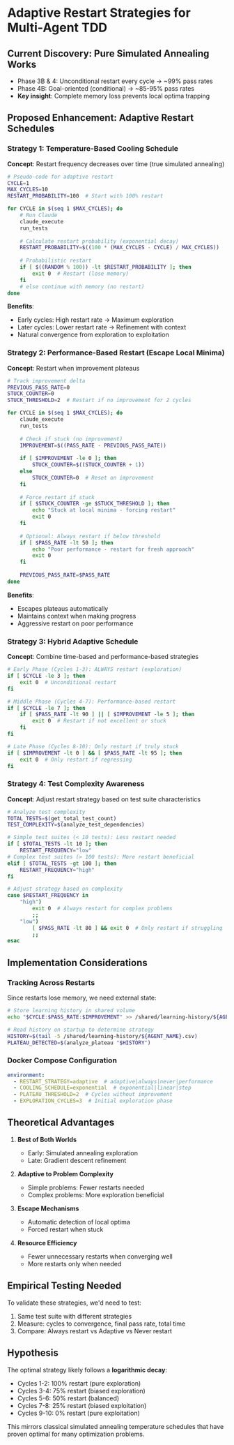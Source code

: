 # Adaptive Restart Strategies for Multi-Agent TDD

## Current Discovery: Pure Simulated Annealing Works
- Phase 3B & 4: Unconditional restart every cycle → ~99% pass rates
- Phase 4B: Goal-oriented (conditional) → ~85-95% pass rates
- **Key insight**: Complete memory loss prevents local optima trapping

## Proposed Enhancement: Adaptive Restart Schedules

### Strategy 1: Temperature-Based Cooling Schedule
**Concept**: Restart frequency decreases over time (true simulated annealing)

```bash
# Pseudo-code for adaptive restart
CYCLE=1
MAX_CYCLES=10
RESTART_PROBABILITY=100  # Start with 100% restart

for CYCLE in $(seq 1 $MAX_CYCLES); do
    # Run Claude
    claude_execute
    run_tests
    
    # Calculate restart probability (exponential decay)
    RESTART_PROBABILITY=$((100 * (MAX_CYCLES - CYCLE) / MAX_CYCLES))
    
    # Probabilistic restart
    if [ $((RANDOM % 100)) -lt $RESTART_PROBABILITY ]; then
        exit 0  # Restart (lose memory)
    fi
    # else continue with memory (no restart)
done
```

**Benefits**:
- Early cycles: High restart rate → Maximum exploration
- Later cycles: Lower restart rate → Refinement with context
- Natural convergence from exploration to exploitation

### Strategy 2: Performance-Based Restart (Escape Local Minima)
**Concept**: Restart when improvement plateaus

```bash
# Track improvement delta
PREVIOUS_PASS_RATE=0
STUCK_COUNTER=0
STUCK_THRESHOLD=2  # Restart if no improvement for 2 cycles

for CYCLE in $(seq 1 $MAX_CYCLES); do
    claude_execute
    run_tests
    
    # Check if stuck (no improvement)
    IMPROVEMENT=$((PASS_RATE - PREVIOUS_PASS_RATE))
    
    if [ $IMPROVEMENT -le 0 ]; then
        STUCK_COUNTER=$((STUCK_COUNTER + 1))
    else
        STUCK_COUNTER=0  # Reset on improvement
    fi
    
    # Force restart if stuck
    if [ $STUCK_COUNTER -ge $STUCK_THRESHOLD ]; then
        echo "Stuck at local minima - forcing restart"
        exit 0
    fi
    
    # Optional: Always restart if below threshold
    if [ $PASS_RATE -lt 50 ]; then
        echo "Poor performance - restart for fresh approach"
        exit 0
    fi
    
    PREVIOUS_PASS_RATE=$PASS_RATE
done
```

**Benefits**:
- Escapes plateaus automatically
- Maintains context when making progress
- Aggressive restart on poor performance

### Strategy 3: Hybrid Adaptive Schedule
**Concept**: Combine time-based and performance-based strategies

```bash
# Early Phase (Cycles 1-3): ALWAYS restart (exploration)
if [ $CYCLE -le 3 ]; then
    exit 0  # Unconditional restart
fi

# Middle Phase (Cycles 4-7): Performance-based restart
if [ $CYCLE -le 7 ]; then
    if [ $PASS_RATE -lt 90 ] || [ $IMPROVEMENT -le 5 ]; then
        exit 0  # Restart if not excellent or stuck
    fi
fi

# Late Phase (Cycles 8-10): Only restart if truly stuck
if [ $IMPROVEMENT -lt 0 ] && [ $PASS_RATE -lt 95 ]; then
    exit 0  # Only restart if regressing
fi
```

### Strategy 4: Test Complexity Awareness
**Concept**: Adjust restart strategy based on test suite characteristics

```bash
# Analyze test complexity
TOTAL_TESTS=$(get_total_test_count)
TEST_COMPLEXITY=$(analyze_test_dependencies)

# Simple test suites (< 10 tests): Less restart needed
if [ $TOTAL_TESTS -lt 10 ]; then
    RESTART_FREQUENCY="low"
# Complex test suites (> 100 tests): More restart beneficial
elif [ $TOTAL_TESTS -gt 100 ]; then
    RESTART_FREQUENCY="high"
fi

# Adjust strategy based on complexity
case $RESTART_FREQUENCY in
    "high")
        exit 0  # Always restart for complex problems
        ;;
    "low")
        [ $PASS_RATE -lt 80 ] && exit 0  # Only restart if struggling
        ;;
esac
```

## Implementation Considerations

### Tracking Across Restarts
Since restarts lose memory, we need external state:
```bash
# Store learning history in shared volume
echo "$CYCLE:$PASS_RATE:$IMPROVEMENT" >> /shared/learning-history/${AGENT_NAME}.csv

# Read history on startup to determine strategy
HISTORY=$(tail -5 /shared/learning-history/${AGENT_NAME}.csv)
PLATEAU_DETECTED=$(analyze_plateau "$HISTORY")
```

### Docker Compose Configuration
```yaml
environment:
  - RESTART_STRATEGY=adaptive  # adaptive|always|never|performance
  - COOLING_SCHEDULE=exponential  # exponential|linear|step
  - PLATEAU_THRESHOLD=2  # Cycles without improvement
  - EXPLORATION_CYCLES=3  # Initial exploration phase
```

## Theoretical Advantages

1. **Best of Both Worlds**
   - Early: Simulated annealing exploration
   - Late: Gradient descent refinement

2. **Adaptive to Problem Complexity**
   - Simple problems: Fewer restarts needed
   - Complex problems: More exploration beneficial

3. **Escape Mechanisms**
   - Automatic detection of local optima
   - Forced restart when stuck

4. **Resource Efficiency**
   - Fewer unnecessary restarts when converging well
   - More restarts only when needed

## Empirical Testing Needed

To validate these strategies, we'd need to test:
1. Same test suite with different strategies
2. Measure: cycles to convergence, final pass rate, total time
3. Compare: Always restart vs Adaptive vs Never restart

## Hypothesis

The optimal strategy likely follows a **logarithmic decay**:
- Cycles 1-2: 100% restart (pure exploration)
- Cycles 3-4: 75% restart (biased exploration)
- Cycles 5-6: 50% restart (balanced)
- Cycles 7-8: 25% restart (biased exploitation)
- Cycles 9-10: 0% restart (pure exploitation)

This mirrors classical simulated annealing temperature schedules that have proven optimal for many optimization problems.